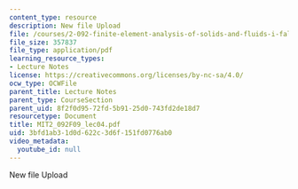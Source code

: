 ```yaml
---
content_type: resource
description: New file Upload
file: /courses/2-092-finite-element-analysis-of-solids-and-fluids-i-fall-2009/3bfd1ab31d0d622c3d6f151fd0776ab0_MIT2_092F09_lec04.pdf
file_size: 357837
file_type: application/pdf
learning_resource_types:
- Lecture Notes
license: https://creativecommons.org/licenses/by-nc-sa/4.0/
ocw_type: OCWFile
parent_title: Lecture Notes
parent_type: CourseSection
parent_uid: 8f2f0d95-72fd-5b91-25d0-743fd2de18d7
resourcetype: Document
title: MIT2_092F09_lec04.pdf
uid: 3bfd1ab3-1d0d-622c-3d6f-151fd0776ab0
video_metadata:
  youtube_id: null
---
```

New file Upload
